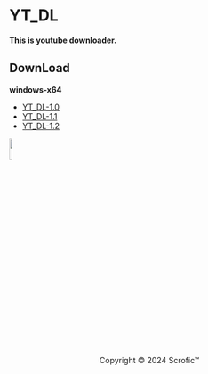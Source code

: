 # YT_DL
**This is youtube downloader.**
## DownLoad  
**windows-x64**
* [YT_DL-1.0](https://github.com/Scrofic/YT_DL/raw/main/winx64%20YT_DL-1.0.7z)
* [YT_DL-1.1](https://github.com/Scrofic/YT_DL/raw/main/winx64%20YT_DL-1.1.7z)
* [YT_DL-1.2](https://github.com/Scrofic/YT_DL/raw/main/winx64%20YT_DL-1.2.7z)  
<div>
    <a href="https://github.com/Scrofic/YT_DL/blob/main/README.md">
        <img src="https://raw.githubusercontent.com/Scrofic/YT_DL/main/icon.ico" width="10%" ,alt="YT_DL">
    </a>
</div>
<center>Copyright © 2024 Scrofic™</center>
